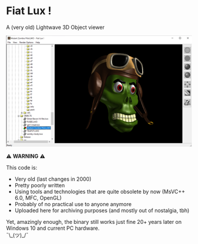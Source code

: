 # Fiat Lux !
A (very old) Lightwave 3D Object viewer

![screenshot](OBJECTS/screenshot.png)

⚠ **WARNING** ⚠

This code is:
* Very old (last changes in 2000)
* Pretty poorly written
* Using tools and technologies that are quite obsolete by now (MsVC++ 6.0, MFC, OpenGL)
* Probably of no practical use to anyone anymore
* Uploaded here for archiving purposes (and mostly out of nostalgia, tbh)

Yet, amazingly enough, the binary still works just fine 20+ years later on Windows 10 and current PC hardware.  
¯\\\_(ツ)\_/¯


